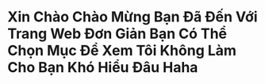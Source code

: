 # Xin Chào Chào Mừng Bạn Đã Đến Với Trang Web Đơn Giản Bạn Có Thể Chọn Mục Để Xem Tôi Không Làm Cho Bạn Khó Hiểu Đâu Haha
